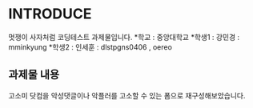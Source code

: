 # INTRODUCE

멋쟁이 사자처럼 코딩테스트 과제물입니다.
*학교 : 중앙대학교
*학생1 : 강민경 : mminkyung
*학생2 : 인세훈 : dlstpgns0406 , oereo

## 과제물 내용

고소미 닷컴을 악성댓글이나 악플러를 고소할 수 있는 폼으로 재구성해보았습니다.